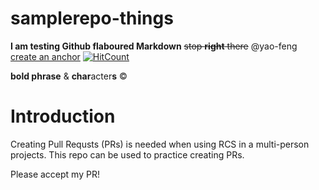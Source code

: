 # samplerepo-things

**I am testing Github flaboured Markdown**
~~stop **right** there~~
@yao-feng
[create an anchor](#samplerepo-things)
[![HitCount](http://hits.dwyl.io/{yao-feng}/{samplerepo-things}.svg)](http://hits.dwyl.io/{yao-feng}/{project})

**bold phrase** & **char**acter**s**
&#169;

# Introduction
Creating Pull Requsts (PRs) is needed when using RCS in a multi-person projects.
This repo can be used to practice creating PRs.


Please accept my PR!


